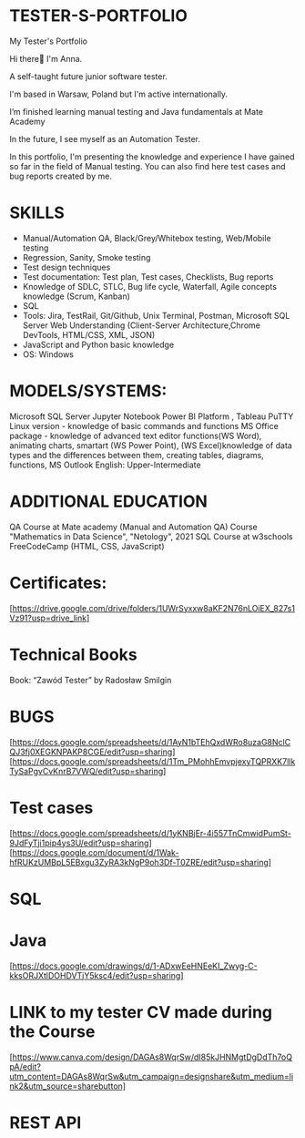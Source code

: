 # TESTER-S-PORTFOLIO
My Tester's Portfolio

Hi there👋 I'm Anna.

A self-taught future junior software tester.

I'm based in Warsaw, Poland but I'm active internationally.

I’m finished learning manual testing and Java fundamentals at Mate Academy

In the future, I see myself as an Automation Tester.

In this portfolio, I'm presenting the knowledge and experience I have gained so far in the field of Manual testing. You can also find here test cases and bug reports created by me.

# SKILLS
- Manual/Automation QA, Black/Grey/Whitebox testing, Web/Mobile testing 
- Regression, Sanity, Smoke testing
- Test design techniques
- Test documentation: Test plan, Test cases, Checklists, Bug reports
- Knowledge of SDLC, STLC, Bug life cycle, Waterfall, Agile concepts knowledge (Scrum, Kanban)
- SQL
- Tools: Jira, TestRail, Git/Github, Unix Terminal, Postman, Microsoft SQL Server
Web Understanding (Client-Server Architecture,Chrome DevTools, HTML/CSS, XML, JSON)
- JavaScript and Python basic knowledge 
- OS: Windows

# MODELS/SYSTEMS:
Microsoft SQL Server
Jupyter Notebook
Power BI Platform , Tableau
PuTTY Linux version - knowledge of basic commands and functions
MS Office package - knowledge of advanced text editor functions(WS Word), animating charts, smartart (WS Power Point), (WS Excel)knowledge of data types and the differences between them, creating tables, diagrams, functions, MS Outlook
English: Upper-Intermediate 

# ADDITIONAL EDUCATION
QA Course at Mate academy (Manual and Automation QA)
Course "Mathematics in Data Science", "Netology", 2021
SQL Course at w3schools 
FreeCodeCamp (HTML, CSS, JavaScript) 

# Certificates:
[https://drive.google.com/drive/folders/1UWrSyxxw8aKF2N76nLOiEX_827s1Vz91?usp=drive_link]

# Technical Books
Book: “Zawód Tester” by Radosław Smilgin

# BUGS
[https://docs.google.com/spreadsheets/d/1AyN1bTEhQxdWRo8uzaG8NclCQJ3fj0XEGKNPAKP8CGE/edit?usp=sharing]
[https://docs.google.com/spreadsheets/d/1Tm_PMohhEmvpjexyTQPRXK7llkTySaPgvCvKnrB7VWQ/edit?usp=sharing]

# Test cases
[https://docs.google.com/spreadsheets/d/1yKNBjEr-4i557TnCmwidPumSt-9JdFyTji1pip4ys3U/edit?usp=sharing]
[https://docs.google.com/document/d/1Wak-hfRUKzUMBpL5EBxgu3ZyRA3kNgP9oh3Df-T0ZRE/edit?usp=sharing]


# SQL
# Java 
[https://docs.google.com/drawings/d/1-ADxwEeHNEeKI_Zwyg-C-kksORJXtlDOHDVTjY5ksc4/edit?usp=sharing]

# LINK to my tester CV made during the Course
[https://www.canva.com/design/DAGAs8WqrSw/dI85kJHNMgtDgDdTh7oQpA/edit?utm_content=DAGAs8WqrSw&utm_campaign=designshare&utm_medium=link2&utm_source=sharebutton]

# REST API







